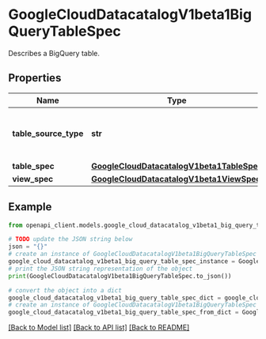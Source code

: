 # GoogleCloudDatacatalogV1beta1BigQueryTableSpec

Describes a BigQuery table.

## Properties

Name | Type | Description | Notes
------------ | ------------- | ------------- | -------------
**table_source_type** | **str** | Output only. The table source type. | [optional] [readonly] 
**table_spec** | [**GoogleCloudDatacatalogV1beta1TableSpec**](GoogleCloudDatacatalogV1beta1TableSpec.md) |  | [optional] 
**view_spec** | [**GoogleCloudDatacatalogV1beta1ViewSpec**](GoogleCloudDatacatalogV1beta1ViewSpec.md) |  | [optional] 

## Example

```python
from openapi_client.models.google_cloud_datacatalog_v1beta1_big_query_table_spec import GoogleCloudDatacatalogV1beta1BigQueryTableSpec

# TODO update the JSON string below
json = "{}"
# create an instance of GoogleCloudDatacatalogV1beta1BigQueryTableSpec from a JSON string
google_cloud_datacatalog_v1beta1_big_query_table_spec_instance = GoogleCloudDatacatalogV1beta1BigQueryTableSpec.from_json(json)
# print the JSON string representation of the object
print(GoogleCloudDatacatalogV1beta1BigQueryTableSpec.to_json())

# convert the object into a dict
google_cloud_datacatalog_v1beta1_big_query_table_spec_dict = google_cloud_datacatalog_v1beta1_big_query_table_spec_instance.to_dict()
# create an instance of GoogleCloudDatacatalogV1beta1BigQueryTableSpec from a dict
google_cloud_datacatalog_v1beta1_big_query_table_spec_from_dict = GoogleCloudDatacatalogV1beta1BigQueryTableSpec.from_dict(google_cloud_datacatalog_v1beta1_big_query_table_spec_dict)
```
[[Back to Model list]](../README.md#documentation-for-models) [[Back to API list]](../README.md#documentation-for-api-endpoints) [[Back to README]](../README.md)


